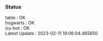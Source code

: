 ### Status


table : OK  
hogwarts : OK  
icy-bot : OK  
Latest Update : 2023-02-11 19:06:04.465650
